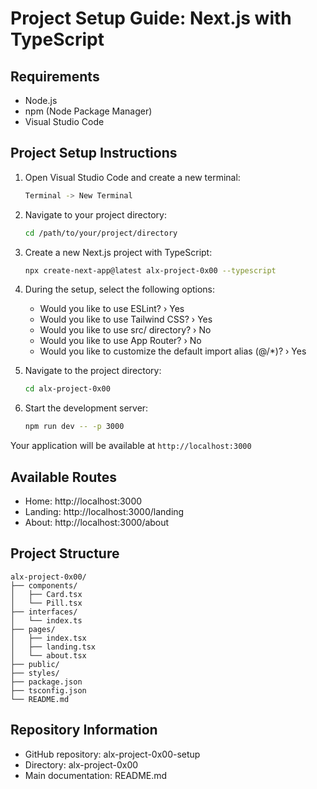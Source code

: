 # Project Setup Guide: Next.js with TypeScript

## Requirements
- Node.js
- npm (Node Package Manager)
- Visual Studio Code

## Project Setup Instructions

1. Open Visual Studio Code and create a new terminal:
   ```bash
   Terminal -> New Terminal
   ```

2. Navigate to your project directory:
   ```bash
   cd /path/to/your/project/directory
   ```

3. Create a new Next.js project with TypeScript:
   ```bash
   npx create-next-app@latest alx-project-0x00 --typescript
   ```

4. During the setup, select the following options:
   - Would you like to use ESLint? › Yes
   - Would you like to use Tailwind CSS? › Yes
   - Would you like to use src/ directory? › No
   - Would you like to use App Router? › No
   - Would you like to customize the default import alias (@/*)? › Yes

5. Navigate to the project directory:
   ```bash
   cd alx-project-0x00
   ```

6. Start the development server:
   ```bash
   npm run dev -- -p 3000
   ```

Your application will be available at `http://localhost:3000`

## Available Routes
- Home: http://localhost:3000
- Landing: http://localhost:3000/landing
- About: http://localhost:3000/about

## Project Structure
```
alx-project-0x00/
├── components/
│   ├── Card.tsx
│   └── Pill.tsx
├── interfaces/
│   └── index.ts
├── pages/
│   ├── index.tsx
│   ├── landing.tsx
│   └── about.tsx
├── public/
├── styles/
├── package.json
├── tsconfig.json
└── README.md
```

## Repository Information
- GitHub repository: alx-project-0x00-setup
- Directory: alx-project-0x00
- Main documentation: README.md